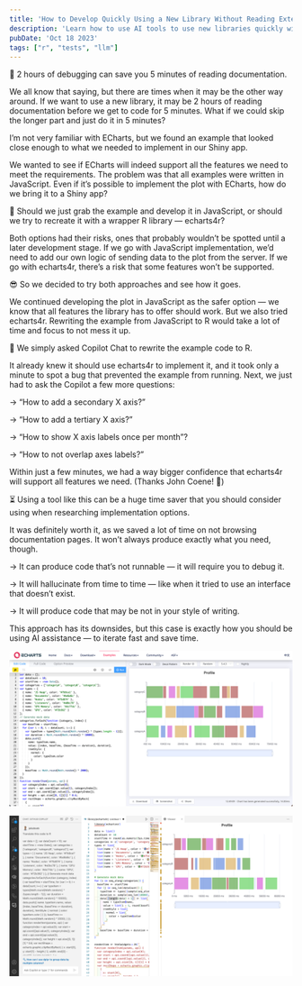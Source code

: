```yaml
---
title: 'How to Develop Quickly Using a New Library Without Reading Extensive Documentation'
description: 'Learn how to use AI tools to use new libraries quickly without spending hours on documentation.'
pubDate: 'Oct 18 2023'
tags: ["r", "tests", "llm"]
---
```


🤕 2 hours of debugging can save you 5 minutes of reading documentation.

We all know that saying, but there are times when it may be the other way around. If we want to use a new library, it may be 2 hours of reading documentation before we get to code for 5 minutes. What if we could skip the longer part and just do it in 5 minutes?

I’m not very familiar with ECharts, but we found an example that looked close enough to what we needed to implement in our Shiny app.

We wanted to see if ECharts will indeed support all the features we need to meet the requirements. The problem was that all examples were written in JavaScript. Even if it’s possible to implement the plot with ECharts, how do we bring it to a Shiny app?

🤔 Should we just grab the example and develop it in JavaScript, or should we try to recreate it with a wrapper R library — echarts4r?

Both options had their risks, ones that probably wouldn’t be spotted until a later development stage. If we go with JavaScript implementation, we’d need to add our own logic of sending data to the plot from the server. If we go with echarts4r, there’s a risk that some features won’t be supported.

😎 So we decided to try both approaches and see how it goes.

We continued developing the plot in JavaScript as the safer option — we know that all features the library has to offer should work. But we also tried echarts4r. Rewriting the example from JavaScript to R would take a lot of time and focus to not mess it up.

🤖 We simply asked Copilot Chat to rewrite the example code to R.

It already knew it should use echarts4r to implement it, and it took only a minute to spot a bug that prevented the example from running. Next, we just had to ask the Copilot a few more questions:

→ “How to add a secondary X axis?”

→ “How to add a tertiary X axis?”

→ “How to show X axis labels once per month”?

→ “How to not overlap axes labels?”

Within just a few minutes, we had a way bigger confidence that echarts4r will support all features we need. (Thanks John Coene! 🤝)

⏳ Using a tool like this can be a huge time saver that you should consider using when researching implementation options.

It was definitely worth it, as we saved a lot of time on not browsing documentation pages. It won’t always produce exactly what you need, though.

→ It can produce code that’s not runnable — it will require you to debug it.

→ It will hallucinate from time to time — like when it tried to use an interface that doesn’t exist.

→ It will produce code that may be not in your style of writing.

This approach has its downsides, but this case is exactly how you should be using AI assistance — to iterate fast and save time.

![](./2024-01-29-19-37-50.png)

![](./2024-01-29-19-38-06.png)

